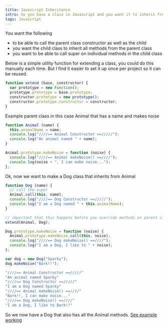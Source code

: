 ```yaml
---
title: Javascript Inheritance
intro: So you have a class in Javascript and you want it to inherit from another class right?
tags: Javascript
---
```


You want the following

- to be able to call the parent class constructor as well as the child
- you want the child class to inherit all methods from the parent class
- you want to be able to call super on individual methods in the child class

Below is a simple utility function for extending a class, you could do this manually each time.
But I find it easier to set it up once per project so it can be reused.

```javascript
function extend (base, constructor) {
  var prototype = new Function();
  prototype.prototype = base.prototype;
  constructor.prototype = new prototype();
  constructor.prototype.constructor = constructor;
}
```

Example parent class in this case Animal that has a name and makes noise

```javascript
function Animal (name) {
  this.animalName = name;
  console.log("////== Animal Constructor ==/////");
  console.log("An animal named " + name);
}

Animal.prototype.makeNoise = function (noise) {
  console.log("////== Animal makeNoise() ==////");
  console.log(noise + ", I can make noise...");
};
```

Ok, now we want to make a Dog class that inherits from Animal

```javascript
function Dog (name) {
  // call the super
  Animal.call(this, name);
  console.log("////== Dog Constructor ==/////");
  console.log("I am a Dog named " + this.animalName);
}

// important that this happens before you override methods on parent class
extend(Animal, Dog);

Dog.prototype.makeNoise = function (noise) {
  Animal.prototype.makeNoise.call(this, noise);
  console.log("////== Dog makeNoise() ==////");
  console.log("I am a Dog, I like to " + noise);
};

var dog = new Dog("Sparky");
dog.makeNoise("Bark!!");

"////== Animal Constructor ==/////"
"An animal named Sparky"
"////== Dog Constructor ==/////"
"I am a Dog named Sparky"
"////== Animal makeNoise() ==////"
"Bark!!, I can make noise..."
"////== Dog makeNoise() ==////"
"I am a Dog, I like to Bark!!"
```

So we now have a Dog that also has all the Animal methods.
[See example working](http://jsbin.com/zixohimo/1/edit?js,console)
